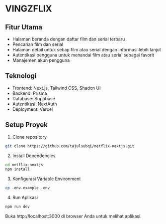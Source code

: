 # VINGZFLIX

## Fitur Utama

- Halaman beranda dengan daftar film dan serial terbaru
- Pencarian film dan serial
- Halaman detail untuk setiap film atau serial dengan informasi lebih lanjut
- Autentikasi pengguna untuk menandai film atau serial sebagai favorit
- Manajemen akun pengguna

## Teknologi

- Frontend: Next.js, Tailwind CSS, Shadcn UI
- Backend: Prisma
- Database: Supabase
- Autentikasi: NextAuth
- Deployment: Vercel

## Setup Proyek

1. Clone repository

```bash
git clone https://github.com/tajulsubqi/netflix-nextjs.git
```

2. Install Dependencies

```bash
cd netflix-nextjs
npm install
```

3.  Konfigurasi Variable Environment

```bash
cp .env.example .env
```

4. Run Aplikasi

```bash
npm run dev
```

Buka http://localhost:3000 di browser Anda untuk melihat aplikasi.
